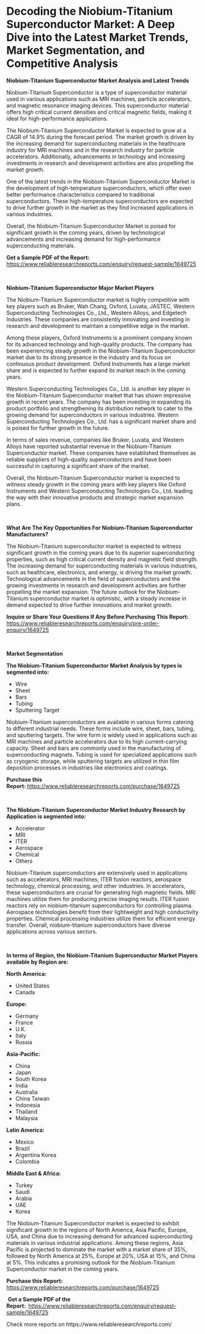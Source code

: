 <p><h1>Decoding the Niobium-Titanium Superconductor Market: A Deep Dive into the Latest Market Trends, Market Segmentation, and Competitive Analysis</h1></p><p><strong>Niobium-Titanium Superconductor Market Analysis and Latest Trends</strong></p>
<p><p>Niobium-Titanium Superconductor is a type of superconductor material used in various applications such as MRI machines, particle accelerators, and magnetic resonance imaging devices. This superconductor material offers high critical current densities and critical magnetic fields, making it ideal for high-performance applications.</p><p>The Niobium-Titanium Superconductor Market is expected to grow at a CAGR of 14.9% during the forecast period. The market growth is driven by the increasing demand for superconducting materials in the healthcare industry for MRI machines and in the research industry for particle accelerators. Additionally, advancements in technology and increasing investments in research and development activities are also propelling the market growth.</p><p>One of the latest trends in the Niobium-Titanium Superconductor Market is the development of high-temperature superconductors, which offer even better performance characteristics compared to traditional superconductors. These high-temperature superconductors are expected to drive further growth in the market as they find increased applications in various industries.</p><p>Overall, the Niobium-Titanium Superconductor Market is poised for significant growth in the coming years, driven by technological advancements and increasing demand for high-performance superconducting materials.</p></p>
<p><strong>Get a Sample PDF of the Report:&nbsp;</strong> <a href="https://www.reliableresearchreports.com/enquiry/request-sample/1649725">https://www.reliableresearchreports.com/enquiry/request-sample/1649725</a></p>
<p>&nbsp;</p>
<p><strong>Niobium-Titanium Superconductor Major Market Players</strong></p>
<p><p>The Niobium-Titanium Superconductor market is highly competitive with key players such as Bruker, Wah Chang, Oxford, Luvata, JASTEC, Western Superconducting Technologies Co., Ltd., Western Alloys, and Edgetech Industries. These companies are consistently innovating and investing in research and development to maintain a competitive edge in the market.</p><p>Among these players, Oxford Instruments is a prominent company known for its advanced technology and high-quality products. The company has been experiencing steady growth in the Niobium-Titanium Superconductor market due to its strong presence in the industry and its focus on continuous product development. Oxford Instruments has a large market share and is expected to further expand its market reach in the coming years.</p><p>Western Superconducting Technologies Co., Ltd. is another key player in the Niobium-Titanium Superconductor market that has shown impressive growth in recent years. The company has been investing in expanding its product portfolio and strengthening its distribution network to cater to the growing demand for superconductors in various industries. Western Superconducting Technologies Co., Ltd. has a significant market share and is poised for further growth in the future.</p><p>In terms of sales revenue, companies like Bruker, Luvata, and Western Alloys have reported substantial revenue in the Niobium-Titanium Superconductor market. These companies have established themselves as reliable suppliers of high-quality superconductors and have been successful in capturing a significant share of the market.</p><p>Overall, the Niobium-Titanium Superconductor market is expected to witness steady growth in the coming years with key players like Oxford Instruments and Western Superconducting Technologies Co., Ltd. leading the way with their innovative products and strategic market expansion plans.</p></p>
<p>&nbsp;</p>
<p><strong>What Are The Key Opportunities For Niobium-Titanium Superconductor Manufacturers?</strong></p>
<p><p>The Niobium-Titanium superconductor market is expected to witness significant growth in the coming years due to its superior superconducting properties, such as high critical current density and magnetic field strength. The increasing demand for superconducting materials in various industries, such as healthcare, electronics, and energy, is driving the market growth. Technological advancements in the field of superconductors and the growing investments in research and development activities are further propelling the market expansion. The future outlook for the Niobium-Titanium superconductor market is optimistic, with a steady increase in demand expected to drive further innovations and market growth.</p></p>
<p><strong>Inquire or Share Your Questions If Any Before Purchasing This Report:</strong> <a href="https://www.reliableresearchreports.com/enquiry/pre-order-enquiry/1649725">https://www.reliableresearchreports.com/enquiry/pre-order-enquiry/1649725</a></p>
<p>&nbsp;</p>
<p><strong>Market Segmentation</strong></p>
<p><strong>The Niobium-Titanium Superconductor Market Analysis by types is segmented into:</strong></p>
<p><ul><li>Wire</li><li>Sheet</li><li>Bars</li><li>Tubing</li><li>Sputtering Target</li></ul></p>
<p><p>Niobium-Titanium superconductors are available in various forms catering to different industrial needs. These forms include wire, sheet, bars, tubing, and sputtering targets. The wire form is widely used in applications such as MRI machines and particle accelerators due to its high current-carrying capacity. Sheet and bars are commonly used in the manufacturing of superconducting magnets. Tubing is used for specialized applications such as cryogenic storage, while sputtering targets are utilized in thin film deposition processes in industries like electronics and coatings.</p></p>
<p><strong>Purchase this Report:&nbsp;</strong><a href="https://www.reliableresearchreports.com/purchase/1649725">https://www.reliableresearchreports.com/purchase/1649725</a></p>
<p>&nbsp;</p>
<p><strong>The Niobium-Titanium Superconductor Market Industry Research by Application is segmented into:</strong></p>
<p><ul><li>Accelerator</li><li>MRI</li><li>ITER</li><li>Aerospace</li><li>Chemical</li><li>Others</li></ul></p>
<p><p>Niobium-Titanium superconductors are extensively used in applications such as accelerators, MRI machines, ITER fusion reactors, aerospace technology, chemical processing, and other industries. In accelerators, these superconductors are crucial for generating high magnetic fields. MRI machines utilize them for producing precise imaging results. ITER fusion reactors rely on niobium-titanium superconductors for controlling plasma. Aerospace technologies benefit from their lightweight and high conductivity properties. Chemical processing industries utilize them for efficient energy transfer. Overall, niobium-titanium superconductors have diverse applications across various sectors.</p></p>
<p>&nbsp;</p>
<p><strong>In terms of Region, the Niobium-Titanium Superconductor Market Players available by Region are:</strong></p>
<p>
    <p> <strong> North America: </strong>
        <ul>
            <li>United States</li>
            <li>Canada</li>
        </ul>
        </p> 
    <p> <strong> Europe: </strong>
        <ul>
            <li>Germany</li>
            <li>France</li>
            <li>U.K.</li>
            <li>Italy</li>
            <li>Russia</li>
        </ul>
        </p> 
    <p> <strong> Asia-Pacific: </strong>
        <ul>
            <li>China</li>
            <li>Japan</li>
            <li>South Korea</li>
            <li>India</li>
            <li>Australia</li>
            <li>China Taiwan</li>
            <li>Indonesia</li>
            <li>Thailand</li>
            <li>Malaysia</li>
        </ul>
        </p> 
    <p> <strong> Latin America: </strong>
        <ul>
            <li>Mexico</li>
            <li>Brazil</li>
            <li>Argentina Korea</li>
            <li>Colombia</li>
        </ul>
        </p> 
    <p> <strong> Middle East & Africa: </strong>
        <ul>
            <li>Turkey</li>
            <li>Saudi</li>
            <li>Arabia</li>
            <li>UAE</li>
            <li>Korea</li>
        </ul>
    </p>
    </p>
<p><p>The Niobium-Titanium Superconductor market is expected to exhibit significant growth in the regions of North America, Asia Pacific, Europe, USA, and China due to increasing demand for advanced superconducting materials in various industrial applications. Among these regions, Asia Pacific is projected to dominate the market with a market share of 35%, followed by North America at 25%, Europe at 20%, USA at 15%, and China at 5%. This indicates a promising outlook for the Niobium-Titanium Superconductor market in the coming years.</p></p>
<p><strong>Purchase this Report: </strong><a href="https://www.reliableresearchreports.com/purchase/1649725">https://www.reliableresearchreports.com/purchase/1649725</a></p>
<p>&nbsp;<strong>Get a Sample PDF of the Report:&nbsp;&nbsp;</strong><a href="https://www.reliableresearchreports.com/enquiry/request-sample/1649725">https://www.reliableresearchreports.com/enquiry/request-sample/1649725</a></p>
<p><strong></strong></p>
<p>Check more reports on https://www.reliableresearchreports.com/</p>